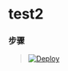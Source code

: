 # test2



### 步骤

> [![Deploy](https://www.herokucdn.com/deploy/button.png)](https://dashboard.heroku.com/new?template=https://github.com/smailldev-git/test02)

